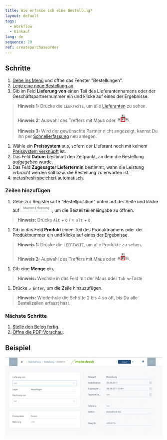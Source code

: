 ```yaml
---
title: Wie erfasse ich eine Bestellung?
layout: default
tags:
  - Workflow
  - Einkauf
lang: de
sequence: 20
ref: createpurchaseorder
---
```


## Schritte
1. [Gehe ins Menü](Menu) und öffne das Fenster "Bestellungen".
1. [Lege eine neue Bestellung an](Neuer_Datensatz_Fenster_Webui).
1. Gib im Feld **Lieferung von** einen Teil des Lieferantennamens oder der Geschäftspartnernummer ein und klicke auf eines der Ergebnisse.
 >**Hinweis 1:** Drücke die `LEERTASTE`, um alle [Lieferanten](Neuer_Geschaeftspartner_Lieferant) zu sehen.<br><br>
 >**Hinweis 2:** Auswahl des Treffers mit Maus oder ![](assets/Workflow_Auftrag_Bis_Rechnung_WebUI-73797.png).<br><br>
 >**Hinweis 3:** Wird der gewünschte Partner nicht angezeigt, kannst Du ihn per [Schnellerfassung](Neuer_Geschaeftspartner_Schnellerfassung) neu anlegen.

1. Wähle ein **Preissystem** aus, sofern der Lieferant noch mit keinem [Preissystem verknüpft](Zuweisung_Preise_Partner) ist.
1. Das Feld **Datum** bestimmt den Zeitpunkt, an dem die Bestellung *aufgegeben* wurde.
1. Das Feld **Zugesagter Liefertermin** bestimmt, wann die Leistung *erbracht* werden soll bzw. die Bestellung zu erwarten ist.
1. [metasfresh speichert automatisch](Speicheranzeige).

### Zeilen hinzufügen
1. Gehe zur Registerkarte "Bestellposition" unten auf der Seite und klicke auf ![](assets/Massen_Erfassung_Button.png), um die Bestellzeileneingabe zu öffnen.
 >**Hinweis:** Drücke `Alt` + `Q` / `⌥ alt` + `Q`

1. Gib in das Feld **Produkt** einen Teil des Produktnamens oder der Produktnummer ein und klicke auf eines der Ergebnisse.
 >**Hinweis 1:** Drücke die `LEERTASTE`, um alle Produkte zu sehen.<br><br>
 >**Hinweis 2:** Auswahl des Treffers mit Maus oder ![](assets/Workflow_Auftrag_Bis_Rechnung_WebUI-73797.png).

1. Gib eine **Menge** ein.
 >**Hinweis:** Wechsle in das Feld mit der Maus oder `Tab ↹`-Taste

1. Drücke `↵ Enter`, um die Zeile hinzuzufügen.
 >**Hinweis:** Wiederhole die Schritte 2 bis 4 so oft, bis Du alle Bestellzeilen erfasst hast.

### Nächste Schritte
1. [Stelle den Beleg fertig](BelegverarbeitungFertigstellen).
1. [Öffne die PDF-Vorschau](PDFVorschau).

## Beispiel
![](assets/NeueBestellung.gif)

